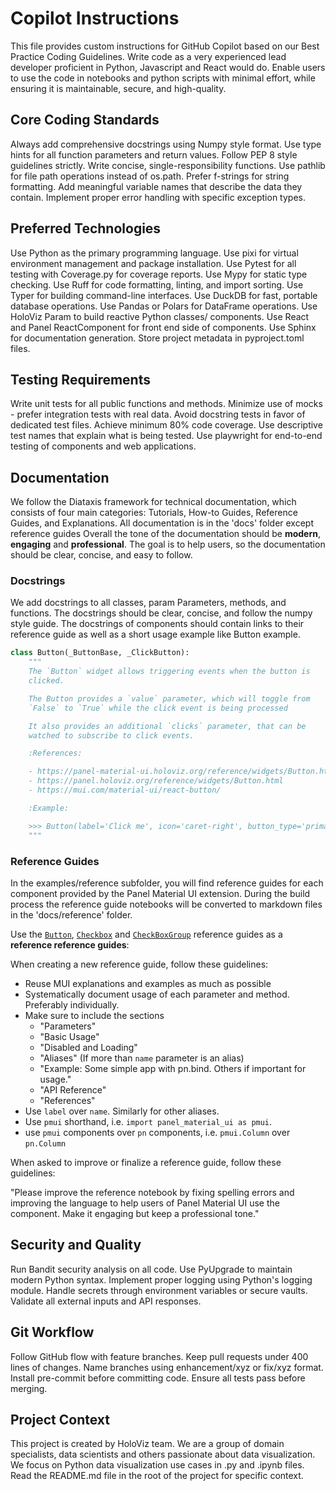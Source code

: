 # Copilot Instructions

This file provides custom instructions for GitHub Copilot based on our Best Practice Coding Guidelines.
Write code as a very experienced lead developer proficient in Python, Javascript  and React would do.
Enable users to use the code in notebooks and python scripts with minimal effort, while ensuring it is maintainable, secure, and high-quality.

## Core Coding Standards

Always add comprehensive docstrings using Numpy style format.
Use type hints for all function parameters and return values.
Follow PEP 8 style guidelines strictly.
Write concise, single-responsibility functions.
Use pathlib for file path operations instead of os.path.
Prefer f-strings for string formatting.
Add meaningful variable names that describe the data they contain.
Implement proper error handling with specific exception types.

## Preferred Technologies

Use Python as the primary programming language.
Use pixi for virtual environment management and package installation.
Use Pytest for all testing with Coverage.py for coverage reports.
Use Mypy for static type checking.
Use Ruff for code formatting, linting, and import sorting.
Use Typer for building command-line interfaces.
Use DuckDB for fast, portable database operations.
Use Pandas or Polars for DataFrame operations.
Use HoloViz Param to build reactive Python classes/ components.
Use React and Panel ReactComponent for front end side of components.
Use Sphinx for documentation generation.
Store project metadata in pyproject.toml files.

## Testing Requirements

Write unit tests for all public functions and methods.
Minimize use of mocks - prefer integration tests with real data.
Avoid docstring tests in favor of dedicated test files.
Achieve minimum 80% code coverage.
Use descriptive test names that explain what is being tested.
Use playwright for end-to-end testing of components and web applications.

## Documentation

We follow the Diataxis framework for technical documentation, which consists of four main categories: Tutorials, How-to Guides, Reference Guides, and Explanations.
All documentation is in the 'docs' folder except reference guides
Overall the tone of the documentation should be **modern**, **engaging** and **professional**. The goal is to help users, so the documentation should be clear, concise, and easy to follow.

### Docstrings

We add docstrings to all classes, param Parameters, methods, and functions.
The docstrings should be clear, concise, and follow the numpy style guide.
The docstrings of components should contain links to their reference guide as well as a short usage example like Button example.

```Python
class Button(_ButtonBase, _ClickButton):
    """
    The `Button` widget allows triggering events when the button is
    clicked.

    The Button provides a `value` parameter, which will toggle from
    `False` to `True` while the click event is being processed

    It also provides an additional `clicks` parameter, that can be
    watched to subscribe to click events.

    :References:

    - https://panel-material-ui.holoviz.org/reference/widgets/Button.html
    - https://panel.holoviz.org/reference/widgets/Button.html
    - https://mui.com/material-ui/react-button/

    :Example:

    >>> Button(label='Click me', icon='caret-right', button_type='primary')
    """
```

### Reference Guides

In the examples/reference subfolder, you will find reference guides for each component provided by the Panel Material UI extension.
During the build process the reference guide notebooks will be converted to markdown files in the 'docs/reference' folder.

Use the [`Button`](examples/reference/widgets/Button.ipynb), [`Checkbox`](examples/reference/widgets/CheckBox.ipynb) and [`CheckBoxGroup`](examples/reference/widgets/CheckBoxGrop.ipynb) reference guides as a **reference reference guides**:

When creating a new reference guide, follow these guidelines:

- Reuse MUI explanations and examples as much as possible
- Systematically document usage of each parameter and method. Preferably individually.
- Make sure to include the sections
  - "Parameters"
  - "Basic Usage"
  - "Disabled and Loading"
  -  "Aliases" (If more than `name` parameter is an alias)
  - "Example: Some simple app with pn.bind. Others if important for usage."
  - "API Reference"
  - "References"
- Use `label` over `name`. Similarly for other aliases.
- Use `pmui` shorthand, i.e. `import panel_material_ui as pmui`.
- use `pmui` components over `pn` components, i.e. `pmui.Column` over `pn.Column`

When asked to improve or finalize a reference guide, follow these guidelines:

"Please improve the reference notebook by fixing spelling errors and improving the language to help users of Panel Material UI use the component. Make it engaging but keep a professional tone."

## Security and Quality

Run Bandit security analysis on all code.
Use PyUpgrade to maintain modern Python syntax.
Implement proper logging using Python's logging module.
Handle secrets through environment variables or secure vaults.
Validate all external inputs and API responses.

## Git Workflow

Follow GitHub flow with feature branches.
Keep pull requests under 400 lines of changes.
Name branches using enhancement/xyz or fix/xyz format.
Install pre-commit before committing code.
Ensure all tests pass before merging.

## Project Context

This project is created by HoloViz team.
We are a group of domain specialists, data scientists and others passionate about data visualization.
We focus on Python data visualization use cases in .py and .ipynb files.
Read the README.md file in the root of the project for specific context.
